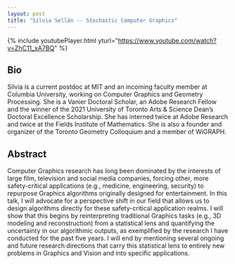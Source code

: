 ```yaml
---
layout: post
title: "Silvia Sellán -- Stochastic Computer Graphics"
---
```


{% include youtubePlayer.html yturl="https://www.youtube.com/watch?v=ZhC11_xA7BQ" %}

## Bio

Silvia is a current postdoc at MIT and an incoming faculty member at Columbia University, working on Computer Graphics and Geometry Processing. She is a Vanier Doctoral Scholar, an Adobe Research Fellow and the winner of the 2021 University of Toronto Arts & Science Dean’s Doctoral Excellence Scholarship. She has interned twice at Adobe Research and twice at the Fields Institute of Mathematics. She is also a founder and organizer of the Toronto Geometry Colloquium and a member of WiGRAPH.

## Abstract

Computer Graphics research has long been dominated by the interests of large film, television and social media companies, forcing other, more safety-critical applications (e.g., medicine, engineering, security) to repurpose Graphics algorithms originally designed for entertainment. In this talk, I will advocate for a perspective shift in our field that allows us to design algorithms directly for these safety-critical application realms. I will show that this begins by reinterpreting traditional Graphics tasks (e.g., 3D modeling and reconstruction) from a statistical lens and quantifying the uncertainty in our algorithmic outputs, as exemplified by the research I have conducted for the past five years. I will end by mentioning several ongoing and future research directions that carry this statistical lens to entirely new problems in Graphics and Vision and into specific applications.
